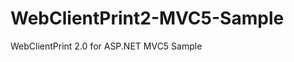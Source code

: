 WebClientPrint2-MVC5-Sample
===========================

WebClientPrint 2.0 for ASP.NET MVC5 Sample
